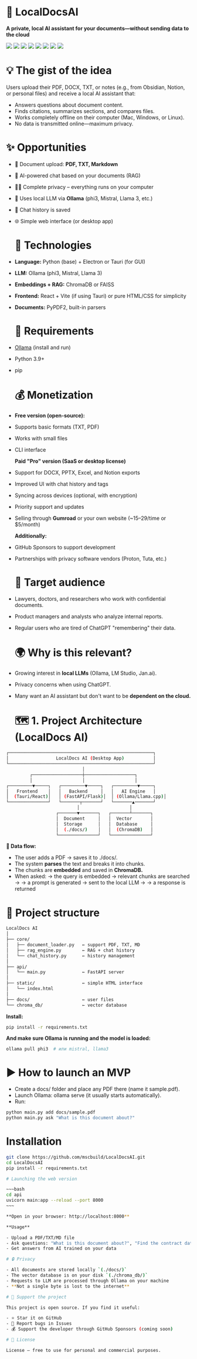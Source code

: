 # 🌟  LocalDocsAI

**A private, local AI assistant for your documents—without sending data to the cloud**

![](https://komarev.com/ghpvc/?username=mscbuild) 
 ![](https://img.shields.io/github/license/mscbuild/LocalDocsAI) 
 ![](https://img.shields.io/badge/PRs-Welcome-green)
 ![](https://img.shields.io/github/languages/code-size/mscbuild/LocalDocsAI)
![](https://img.shields.io/badge/code%20style-python-green)
![](https://img.shields.io/github/stars/mscbuild)
![](https://img.shields.io/badge/Topic-Github-lighred)
![](https://img.shields.io/website?url=https%3A%2F%2Fgithub.com%2Fmscbuild)

# 💡 The gist of the idea

Users upload their PDF, DOCX, TXT, or notes (e.g., from Obsidian, Notion, or personal files) and receive a local AI assistant that:

- Answers questions about document content.
- Finds citations, summarizes sections, and compares files.
- Works completely offline on their computer (Mac, Windows, or Linux).
- No data is transmitted online—maximum privacy.

 # ✨ Opportunities

 - 📄 Document upload: **PDF, TXT, Markdown**
- 💬 AI-powered chat based on your documents (RAG)
- 🕵️‍♂️ Complete privacy – everything runs on your computer
- 🧠 Uses local LLM via **Ollama** (phi3, Mistral, Llama 3, etc.)
- 📜 Chat history is saved
- 🌐 Simple web interface (or desktop app)
  
  # 🔧 Technologies

- **Language:** Python (base) + Electron or Tauri (for GUI)
- **LLM:** Ollama (phi3, Mistral, Llama 3)
- **Embeddings + RAG:** ChromaDB or FAISS
- **Frontend:** React + Vite (if using Tauri) or pure HTML/CSS for simplicity
- **Documents:** PyPDF2, built-in parsers

  # 🔧 Requirements
  
- [Ollama](https://ollama.com/) (install and run)
- Python 3.9+
- pip
  

  # 💰 Monetization

- **Free version (open-source):**
- Supports basic formats (TXT, PDF)
- Works with small files
- CLI interface

  **Paid "Pro" version (SaaS or desktop license)**

- Support for DOCX, PPTX, Excel, and Notion exports
- Improved UI with chat history and tags
- Syncing across devices (optional, with encryption)
- Priority support and updates
- Selling through **Gumroad** or your own website (~$15–$29/time or $5/month)

  **Additionally:**
  
- GitHub Sponsors to support development
- Partnerships with privacy software vendors (Proton, Tuta, etc.)

  # 🎯 Target audience

- Lawyers, doctors, and researchers who work with confidential documents.
- Product managers and analysts who analyze internal reports.
- Regular users who are tired of ChatGPT "remembering" their data.

  # 🌍 Why is this relevant?

- Growing interest in **local LLMs** (Ollama, LM Studio, Jan.ai).
- Privacy concerns when using ChatGPT.
- Many want an AI assistant but don't want to be **dependent on the cloud.**

  # 🗺️ 1. Project Architecture (LocalDocs AI)

 ~~~bash
 ┌───────────────────────────────────────────────────────┐
│                  LocalDocs AI (Desktop App)           │
└───────────────────────────────────────────────────────┘
                              │
          ┌───────────────────┼───────────────────┐
          │                   │                   │
┌─────────▼─────┐   ┌─────────▼─────┐   ┌─────────▼─────┐
│   Frontend    │   │   Backend     │   │   AI Engine   │
│  (Tauri/React)│   │ (FastAPI/Flask)│  │ (Ollama/Llama.cpp)│
└───────────────┘   └───────┬───────┘   └───────▲───────┘
                            │                   │
                    ┌───────▼───────┐   ┌───────┴───────┐
                    │  Document     │   │  Vector       │
                    │  Storage      │   │  Database     │
                    │  (./docs/)    │   │  (ChromaDB)   │
                    └───────────────┘   └───────────────┘
 ~~~
  
  **🔁 Data flow:**

- The user adds a PDF → saves it to ./docs/.
- The system **parses** the text and breaks it into chunks.
- The chunks are **embedded** and saved in **ChromaDB.**
- When asked:
→ the query is embedded → relevant chunks are searched →
→ a prompt is generated → sent to the local LLM →
→ a response is returned

# 📁 Project structure
~~~bash
LocalDocs AI
│
├── core/
│   ├── document_loader.py   ← support PDF, TXT, MD
│   ├── rag_engine.py        ← RAG + chat history
│   └── chat_history.py      ← history management
│
├── api/
│   └── main.py              ← FastAPI server
│
├── static/                  ← simple HTML interface
│   └── index.html
│
├── docs/                    ← user files
└── chroma_db/               ← vector database
~~~

**Install:**

~~~bash
pip install -r requirements.txt
~~~

**And make sure Ollama is running and the model is loaded:**

~~~bash
ollama pull phi3  # или mistral, llama3
~~~

# ▶️ How to launch an MVP

- Create a docs/ folder and place any PDF there (name it sample.pdf).
- Launch Ollama: ollama serve (it usually starts automatically).
- Run:

~~~bash
python main.py add docs/sample.pdf
python main.py ask "What is this document about?"
~~~

# Installation

```bash
git clone https://github.com/mscbuild/LocalDocsAI.git
cd LocalDocsAI
pip install -r requirements.txt

# Launching the web version

~~~bash
cd api
uvicorn main:app --reload --port 8000
~~~

**Open in your browser: http://localhost:8000**

**Usage**

- Upload a PDF/TXT/MD file
- Ask questions: "What is this document about?", "Find the contract date," etc.
- Get answers from AI trained on your data

# 🔒 Privacy

- All documents are stored locally `(./docs/)`
- The vector database is on your disk `(./chroma_db/)`
- Requests to LLM are processed through Ollama on your machine
- **Not a single byte is lost to the internet**

# 🤝 Support the project

This project is open source. If you find it useful:

- ⭐ Star it on GitHub
- 💬 Report bugs in Issues
- 💰 Support the developer through GitHub Sponsors (coming soon)

# 📜 License

License – free to use for personal and commercial purposes.
